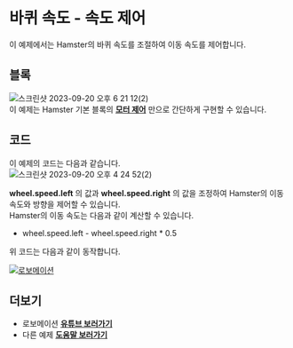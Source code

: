 # 바퀴 속도 - 속도 제어  
이 예제에서는 Hamster의 바퀴 속도를 조절하여 이동 속도를 제어합니다.  

## 블록  
![스크린샷 2023-09-20 오후 6 21 12(2)](https://github.com/RoboidStudioLAB/Hamster-S/assets/145521931/3d5906dc-e03b-4214-b8e2-27cfaa87dc6d)  
이 예제는 Hamster 기본 블록의 **[모터 제어]()** 만으로 간단하게 구현할 수 있습니다.  
  
## 코드    
이 예제의 코드는 다음과 같습니다.  
![스크린샷 2023-09-20 오후 4 24 52(2)](https://github.com/RoboidStudioLAB/Hamster-S/assets/145521931/ef31655a-95df-4d3b-8158-7f00a6d1f6f7)  

**wheel.speed.left** 의 값과 **wheel.speed.right** 의 값을 조정하여 Hamster의 이동 속도와 방향을 제어할 수 있습니다.  
Hamster의 이동 속도는 다음과 같이 계산할 수 있습니다.  
- wheel.speed.left - wheel.speed.right * 0.5  
  
위 코드는 다음과 같이 동작합니다.  
  
[![로보메이션](https://img.youtube.com/vi/89ZDSr-cQtE/0.jpg)](https://youtu.be/89ZDSr-cQtE?t=0s)  

## 더보기
- 로보메이션 **[유튜브 보러가기](https://youtu.be/89ZDSr-cQtE)**  
- 다른 예제 **[도움말 보러가기](https://github.com/RoboidStudioLAB/Hamster-S/edit/main/example/Help/KR)**  
